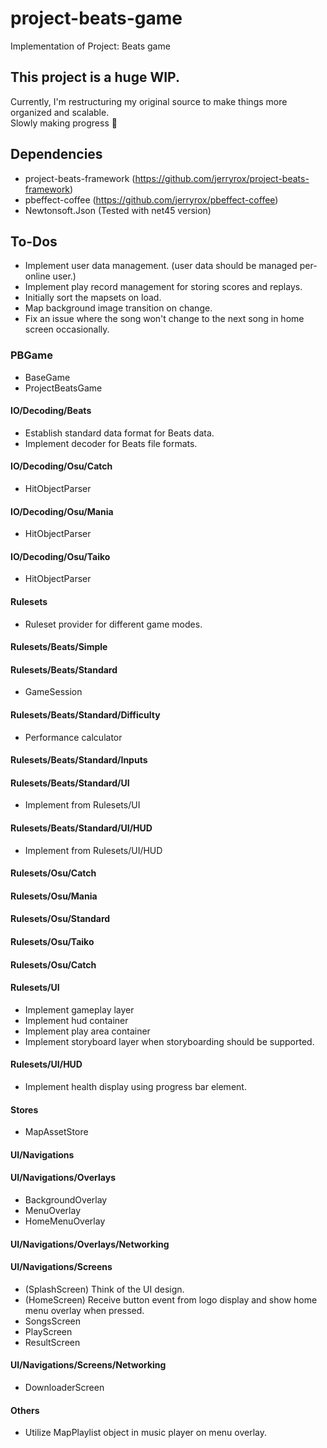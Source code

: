 # project-beats-game
Implementation of Project: Beats game
  
## This project is a huge WIP.
Currently, I'm restructuring my original source to make things more organized and scalable.  
Slowly making progress 🧩

## Dependencies
- project-beats-framework (https://github.com/jerryrox/project-beats-framework)
- pbeffect-coffee (https://github.com/jerryrox/pbeffect-coffee)
- Newtonsoft.Json (Tested with net45 version)

## To-Dos
- Implement user data management. (user data should be managed per-online user.)
- Implement play record management for storing scores and replays.
- Initially sort the mapsets on load.
- Map background image transition on change.
- Fix an issue where the song won't change to the next song in home screen occasionally.

### PBGame
- BaseGame
- ProjectBeatsGame
#### IO/Decoding/Beats
- Establish standard data format for Beats data.
- Implement decoder for Beats file formats.
#### IO/Decoding/Osu/Catch
- HitObjectParser
#### IO/Decoding/Osu/Mania
- HitObjectParser
#### IO/Decoding/Osu/Taiko
- HitObjectParser
#### Rulesets
- Ruleset provider for different game modes.
#### Rulesets/Beats/Simple
#### Rulesets/Beats/Standard
- GameSession
#### Rulesets/Beats/Standard/Difficulty
- Performance calculator
#### Rulesets/Beats/Standard/Inputs
#### Rulesets/Beats/Standard/UI
- Implement from Rulesets/UI
#### Rulesets/Beats/Standard/UI/HUD
- Implement from Rulesets/UI/HUD
#### Rulesets/Osu/Catch
#### Rulesets/Osu/Mania
#### Rulesets/Osu/Standard
#### Rulesets/Osu/Taiko
#### Rulesets/Osu/Catch
#### Rulesets/UI
- Implement gameplay layer
- Implement hud container
- Implement play area container
- Implement storyboard layer when storyboarding should be supported.
#### Rulesets/UI/HUD
- Implement health display using progress bar element.
#### Stores
- MapAssetStore
#### UI/Navigations
#### UI/Navigations/Overlays
- BackgroundOverlay
- MenuOverlay
- HomeMenuOverlay
#### UI/Navigations/Overlays/Networking
#### UI/Navigations/Screens
- (SplashScreen) Think of the UI design.
- (HomeScreen) Receive button event from logo display and show home menu overlay when pressed.
- SongsScreen
- PlayScreen
- ResultScreen
#### UI/Navigations/Screens/Networking
- DownloaderScreen
#### Others
- Utilize MapPlaylist object in music player on menu overlay.
